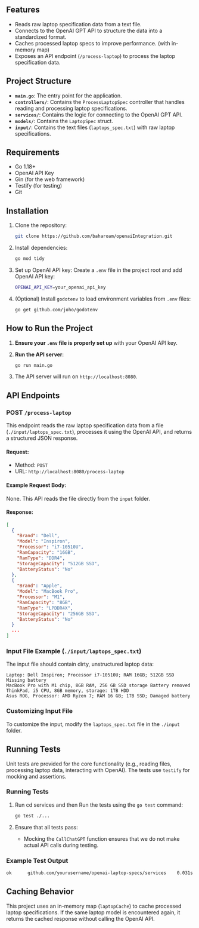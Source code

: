 
## Features

- Reads raw laptop specification data from a text file.
- Connects to the OpenAI GPT API to structure the data into a standardized format.
- Caches processed laptop specs to improve performance. (with in-memory map)
- Exposes an API endpoint (`/process-laptop`) to process the laptop specification data.

## Project Structure

- **`main.go`**: The entry point for the application.
- **`controllers/`**: Contains the `ProcessLaptopSpec` controller that handles reading and processing laptop specifications.
- **`services/`**: Contains the logic for connecting to the OpenAI GPT API.
- **`models/`**: Contains the `LaptopSpec` struct.
- **`input/`**: Contains the text files (`laptops_spec.txt`) with raw laptop specifications.

## Requirements

- Go 1.18+
- OpenAI API Key
- Gin (for the web framework)
- Testify (for testing)
- Git

## Installation

1. Clone the repository:
   ```bash
   git clone https://github.com/baharoam/openaiIntegration.git
   ```

2. Install dependencies:
   ```bash
   go mod tidy
   ```

3. Set up  OpenAI API key:
   Create a `.env` file in the project root and add OpenAI API key:
   ```bash
   OPENAI_API_KEY=your_openai_api_key
   ```

4. (Optional) Install `godotenv` to load environment variables from `.env` files:
   ```bash
   go get github.com/joho/godotenv
   ```

## How to Run the Project

1. **Ensure your `.env` file is properly set up** with your OpenAI API key.
   
2. **Run the API server**:
   ```bash
   go run main.go
   ```

3. The API server will run on `http://localhost:8080`.

## API Endpoints

### POST `/process-laptop`

This endpoint reads the raw laptop specification data from a file (`./input/laptops_spec.txt`), processes it using the OpenAI API, and returns a structured JSON response.

#### Request:

- Method: `POST`
- URL: `http://localhost:8080/process-laptop`

#### Example Request Body:

None. This API reads the file directly from the `input` folder.

#### Response:

```json
[
  {
    "Brand": "Dell",
    "Model": "Inspiron",
    "Processor": "i7-10510U",
    "RamCapacity": "16GB",
    "RamType": "DDR4",
    "StorageCapacity": "512GB SSD",
    "BatteryStatus": "No"
  },
  {
    "Brand": "Apple",
    "Model": "MacBook Pro",
    "Processor": "M1",
    "RamCapacity": "8GB",
    "RamType": "LPDDR4X",
    "StorageCapacity": "256GB SSD",
    "BatteryStatus": "No"
  }
  ...
]
```

### Input File Example (`./input/laptops_spec.txt`)

The input file should contain dirty, unstructured laptop data:

```
Laptop: Dell Inspiron; Processor i7-10510U; RAM 16GB; 512GB SSD Missing battery
MacBook Pro with M1 chip, 8GB RAM, 256 GB SSD storage Battery removed
ThinkPad, i5 CPU, 8GB memory, storage: 1TB HDD
Asus ROG, Processor: AMD Ryzen 7; RAM 16 GB; 1TB SSD; Damaged battery
```

### Customizing Input File

To customize the input, modify the `laptops_spec.txt` file in the `./input` folder.

## Running Tests

Unit tests are provided for the core functionality (e.g., reading files, processing laptop data, interacting with OpenAI). The tests use `testify` for mocking and assertions.

### Running Tests

1. Run cd services and then Run the tests using the `go test` command:
   ```bash
   go test ./...
   ```

2. Ensure that all tests pass:
   - Mocking the `CallChatGPT` function ensures that we do not make actual API calls during testing.

### Example Test Output

```bash
ok  	github.com/yourusername/openai-laptop-specs/services	0.031s
```


## Caching Behavior

This project uses an in-memory map (`laptopCache`) to cache processed laptop specifications. If the same laptop model is encountered again, it returns the cached response without calling the OpenAI API.

